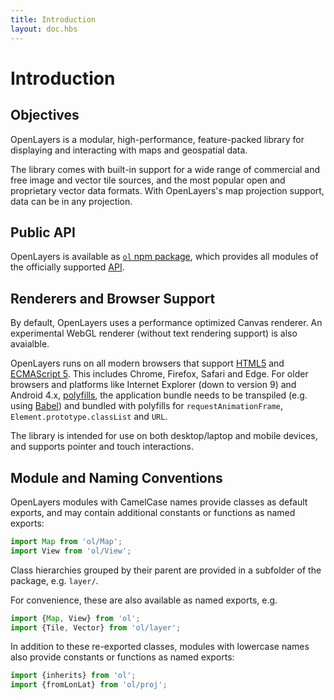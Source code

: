 ```yaml
---
title: Introduction
layout: doc.hbs
---
```


# Introduction

## Objectives

OpenLayers is a modular, high-performance, feature-packed library for displaying and interacting with maps and geospatial data.

The library comes with built-in support for a wide range of commercial and free image and vector tile sources, and the most popular open and proprietary vector data formats. With OpenLayers's map projection support, data can be in any projection.

## Public API

OpenLayers is available as [`ol` npm package](https://npmjs.com/package/ol), which provides all modules of the officially supported [API](../../apidoc).

## Renderers and Browser Support

By default, OpenLayers uses a performance optimized Canvas renderer. An experimental WebGL renderer (without text rendering support) is also avaialble.

OpenLayers runs on all modern browsers that support [HTML5](https://html.spec.whatwg.org/multipage/) and [ECMAScript 5](http://www.ecma-international.org/ecma-262/5.1/). This includes Chrome, Firefox, Safari and Edge. For older browsers and platforms like Internet Explorer (down to version 9) and Android 4.x, [polyfills](http://polyfill.io), the application bundle needs to be transpiled (e.g. using [Babel](https://babeljs.io)) and bundled with polyfills for `requestAnimationFrame`, `Element.prototype.classList` and `URL`.

The library is intended for use on both desktop/laptop and mobile devices, and supports pointer and touch interactions.

## Module and Naming Conventions

OpenLayers modules with CamelCase names provide classes as default exports, and may contain additional constants or functions as named exports:

```js
import Map from 'ol/Map';
import View from 'ol/View';
```

Class hierarchies grouped by their parent are provided in a subfolder of the package, e.g. `layer/`.

For convenience, these are also available as named exports, e.g.

```js
import {Map, View} from 'ol';
import {Tile, Vector} from 'ol/layer';
```

In addition to these re-exported classes, modules with lowercase names also provide constants or functions as named exports:

```js
import {inherits} from 'ol';
import {fromLonLat} from 'ol/proj';
```
